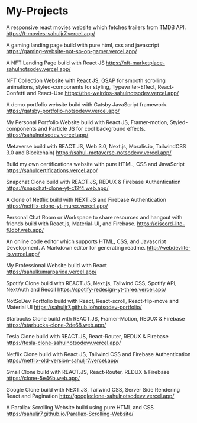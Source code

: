 # My-Projects


A responsive react movies website which fetches trailers from TMDB API.
https://t-movies-sahuljr7.vercel.app/

A gaming landing page build with pure html, css and javascript
https://gaming-website-not-so-op-gamer.vercel.app/

A NFT Landing Page build with React JS
https://nft-marketplace-sahulnotsodev.vercel.app/

NFT Collection Website with React JS, GSAP for smooth scrolling animations, styled-components for styling, Typewriter-Effect, React-Confetti and React-Use
https://the-weirdos-sahulnotsodev.vercel.app/

A demo portfolio website build with Gatsby JavaScript framework.
https://gatsby-portfolio-notsodevv.vercel.app/

My Personal Portfolio Website build with React JS, Framer-motion, Styled-components and Particle JS for cool background effects.
https://sahulnotsodev.vercel.app/

Metaverse build with REACT.JS, Web 3.0, Next.js, Moralis.io, TailwindCSS 3.0 and Blockchain)
https://sahul-metaverse-notsodevv.vercel.app/

Build my own certifications website with pure HTML, CSS and JavaScript
https://sahulcertifications.vercel.app/

Snapchat Clone build with REACT.JS, REDUX & Firebase Authentication
https://snapchat-clone-yt-c12f4.web.app/

A clone of Netflix build with NEXT.JS and Firebase Authentication
https://netflix-clone-yt-murex.vercel.app/

Personal Chat Room or Workspace to share resources and hangout with friends build with React.js, Material-UI, and Firebase.
https://discord-lite-f8dbf.web.app/

An online code editor which supports HTML, CSS, and Javascript Development. A Markdown editor for generating readme.
http://webdevlite-io.vercel.app/

My Professional Website build with React
https://sahulkumarparida.vercel.app/

Spotify Clone build with REACT.JS, Next.js, Tailwind CSS, Spotify API, NextAuth and Recoil
https://spotify-redesign-yt-three.vercel.app/

NotSoDev Portfolio build with React, React-scroll, React-flip-move and Material UI
https://sahuljr7.github.io/notsodev-portfolio/

Starbucks Clone build with REACT.JS, Framer-Motion, REDUX & Firebase
https://starbucks-clone-2de68.web.app/

Tesla Clone build with REACT.JS, React-Router, REDUX & Firebase
https://tesla-clone-sahulnotsodevv.vercel.app/

Netflix Clone build with React JS, Tailwind CSS and Firebase Authentication
https://netflix-old-version-sahuljr7.vercel.app/


Gmail Clone build with REACT.JS, React-Router, REDUX & Firebase
https://clone-5e46b.web.app/

Google Clone build with NEXT.JS, Tailwind CSS, Server Side Rendering React and Pagination
http://googleclone-sahulnotsodevv.vercel.app/

A Parallax Scrolling Website build using pure HTML and CSS
https://sahuljr7.github.io/Parallax-Scrolling-Website/









